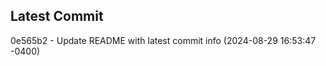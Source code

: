 
## Latest Commit
0e565b2 - Update README with latest commit info (2024-08-29 16:53:47 -0400) <Yunxi-Zhou>
